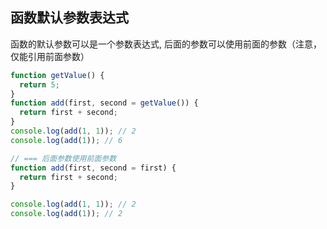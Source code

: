 
## 函数默认参数表达式
函数的默认参数可以是一个参数表达式, 后面的参数可以使用前面的参数（注意，仅能引用前面参数）

```js
function getValue() {
  return 5;
}
function add(first, second = getValue()) {
  return first + second;
}
console.log(add(1, 1)); // 2
console.log(add(1)); // 6

// === 后面参数使用前面参数
function add(first, second = first) {
  return first + second;
}

console.log(add(1, 1)); // 2
console.log(add(1)); // 2

```